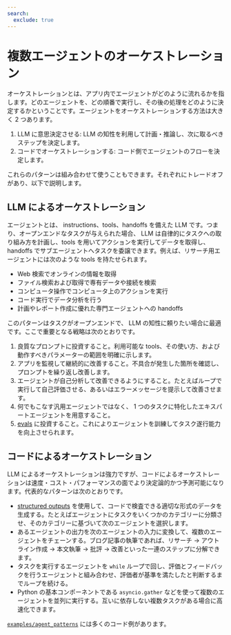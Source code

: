 ```yaml
---
search:
  exclude: true
---
```

# 複数エージェントのオーケストレーション

オーケストレーションとは、アプリ内でエージェントがどのように流れるかを指します。どのエージェントを、どの順番で実行し、その後の処理をどのように決定するかということです。エージェントをオーケストレーションする方法は大きく 2 つあります。

1.  LLM に意思決定させる:  LLM の知性を利用して計画・推論し、次に取るべきステップを決定します。  
2.  コードでオーケストレーションする: コード側でエージェントのフローを決定します。

これらのパターンは組み合わせて使うこともできます。それぞれにトレードオフがあり、以下で説明します。

## LLM によるオーケストレーション

エージェントとは、 instructions、tools、handoffs を備えた LLM です。つまり、オープンエンドなタスクが与えられた場合、 LLM は自律的にタスクへの取り組み方を計画し、tools を用いてアクションを実行してデータを取得し、handoffs でサブエージェントへタスクを委譲できます。例えば、リサーチ用エージェントには次のような tools を持たせられます。

-   Web 検索でオンラインの情報を取得  
-   ファイル検索および取得で専有データや接続を検索  
-   コンピュータ操作でコンピュータ上のアクションを実行  
-   コード実行でデータ分析を行う  
-   計画やレポート作成に優れた専門エージェントへの handoffs  

このパターンはタスクがオープンエンドで、 LLM の知性に頼りたい場合に最適です。ここで重要となる戦略は次のとおりです。

1. 良質なプロンプトに投資すること。利用可能な tools、その使い方、および動作すべきパラメーターの範囲を明確に示します。  
2. アプリを監視して継続的に改善すること。不具合が発生した箇所を確認し、プロンプトを繰り返し改善します。  
3. エージェントが自己分析して改善できるようにすること。たとえばループで実行して自己評価させる、あるいはエラーメッセージを提示して改善させます。  
4. 何でもこなす汎用エージェントではなく、 1 つのタスクに特化したエキスパートエージェントを用意すること。  
5. [evals](https://platform.openai.com/docs/guides/evals) に投資すること。これによりエージェントを訓練してタスク遂行能力を向上させられます。  

## コードによるオーケストレーション

 LLM によるオーケストレーションは強力ですが、コードによるオーケストレーションは速度・コスト・パフォーマンスの面でより決定論的かつ予測可能になります。代表的なパターンは次のとおりです。

-   [structured outputs](https://platform.openai.com/docs/guides/structured-outputs) を使用して、コードで検査できる適切な形式のデータを生成する。たとえばエージェントにタスクをいくつかのカテゴリーに分類させ、そのカテゴリーに基づいて次のエージェントを選択します。  
-   あるエージェントの出力を次のエージェントの入力に変換して、複数のエージェントをチェーンする。ブログ記事の執筆であれば、リサーチ → アウトライン作成 → 本文執筆 → 批評 → 改善といった一連のステップに分解できます。  
-   タスクを実行するエージェントを `while` ループで回し、評価とフィードバックを行うエージェントと組み合わせ、評価者が基準を満たしたと判断するまでループを続ける。  
-   Python の基本コンポーネントである `asyncio.gather` などを使って複数のエージェントを並列に実行する。互いに依存しない複数タスクがある場合に高速化できます。  

[`examples/agent_patterns`](https://github.com/openai/openai-agents-python/tree/main/examples/agent_patterns) には多くのコード例があります。